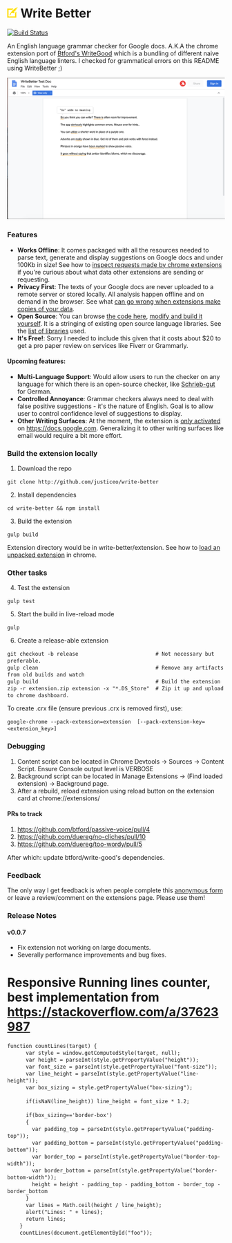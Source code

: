 # ![logo](assets/images/quill-orange24.png) Write Better 

[![Build Status](https://travis-ci.org/justiceo/write-better.svg?branch=master)](https://travis-ci.org/justiceo/write-better)

An English language grammar checker for Google docs. A.K.A the chrome extension port of [Btford's WriteGood](https://github.com/btford/write-good) which is a bundling of different naive English language linters. I checked for grammatical errors on this README using WriteBetter ;)

![Sample Suggestions](assets/images/screenshot1.png)

### Features
* **Works Offline**: It comes packaged with all the resources needed to parse text, generate and display suggestions on Google docs and under 100Kb in size! See how to [inspect requests made by chrome extensions](https://www.howtogeek.com/302558/how-do-you-monitor-requests-made-by-a-google-chrome-extension/) if you're curious about what data other extensions are sending or requesting.
* **Privacy First**: The texts of your Google docs are never uploaded to a remote server or stored locally. All analysis happen offline and on demand in the browser. See what [can go wrong when extensions make copies of your data](https://gizmodo.com/grammarly-bug-let-snoops-read-everything-you-wrote-onli-1822740378). 
* **Open Source**: You can browse [the code here](https://github.com/justiceo/write-better), [modify and build it yourself](#build-the-extension-locally). It is a stringing of existing open source language libraries. See the [list of libraries](https://github.com/btford/write-good#checks) used.
* **It's Free!**: Sorry I needed to include this given that it costs about $20 to get a pro paper review on services like Fiverr or Grammarly.


#### Upcoming features:
* **Multi-Language Support**: Would allow users to run the checker on any language for which there is an open-source checker, like [Schrieb-gut](https://github.com/TimKam/schreib-gut) for German. 
* **Controlled Annoyance**: Grammar checkers always need to deal with false positive suggestions - it's the nature of English. Goal is to allow user to control confidence level of suggestions to display.
* **Other Writing Surfaces**: At the moment, the extension is [only activated](https://github.com/justiceo/write-better/blob/master/assets/manifest.json#L20) on https://docs.google.com. Generalizing it to other writing surfaces like email would require a bit more effort.


### Build the extension locally

1. Download the repo

```
git clone http://github.com/justiceo/write-better  
```

2. Install dependencies 

```
cd write-better && npm install  
```

3. Build the extension

```
gulp build
```
Extension directory would be in write-better/extension. See how to [load an unpacked extension](https://developer.chrome.com/extensions/getstarted#manifest) in chrome.

### Other tasks

4. Test the extension

```
gulp test
```

5. Start the build in live-reload mode

```
gulp
```

6. Create a release-able extension

```
git checkout -b release                         # Not necessary but preferable.
gulp clean                                      # Remove any artifacts from old builds and watch
gulp build                                      # Build the extension
zip -r extension.zip extension -x "*.DS_Store"  # Zip it up and upload to chrome dashboard.
```

To create .crx file (ensure previous .crx is removed first), use:

```
google-chrome --pack-extension=extension  [--pack-extension-key=<extension_key>]
```

### Debugging

1. Content script can be located in Chrome Devtools -> Sources -> Content Script. Ensure Console output level is VERBOSE
2. Background script can be located in Manage Extensions -> (Find loaded extension) -> Background page.
3. After a rebuild, reload extension using reload button on the extension card at chrome://extensions/


#### PRs to track

1. https://github.com/btford/passive-voice/pull/4
2. https://github.com/duereg/no-cliches/pull/10
3. https://github.com/duereg/too-wordy/pull/5

After which: update btford/write-good's dependencies.



### Feedback
The only way I get feedback is when people complete this [anonymous form](https://forms.gle/LXBcvMG9Vt4fFUen8) or leave a review/comment on the extensions page. Please use them!

### Release Notes
#### v0.0.7
* Fix extension not working on large documents.
* Severally performance improvements and bug fixes.


# Responsive Running lines counter, best implementation from https://stackoverflow.com/a/37623987

```
function countLines(target) {
      var style = window.getComputedStyle(target, null);
      var height = parseInt(style.getPropertyValue("height"));
      var font_size = parseInt(style.getPropertyValue("font-size"));
      var line_height = parseInt(style.getPropertyValue("line-height"));
      var box_sizing = style.getPropertyValue("box-sizing");
      
      if(isNaN(line_height)) line_height = font_size * 1.2;
     
      if(box_sizing=='border-box')
      {
        var padding_top = parseInt(style.getPropertyValue("padding-top"));
        var padding_bottom = parseInt(style.getPropertyValue("padding-bottom"));
        var border_top = parseInt(style.getPropertyValue("border-top-width"));
        var border_bottom = parseInt(style.getPropertyValue("border-bottom-width"));
        height = height - padding_top - padding_bottom - border_top - border_bottom
      }
      var lines = Math.ceil(height / line_height);
      alert("Lines: " + lines);
      return lines;
    }
    countLines(document.getElementById("foo"));
```